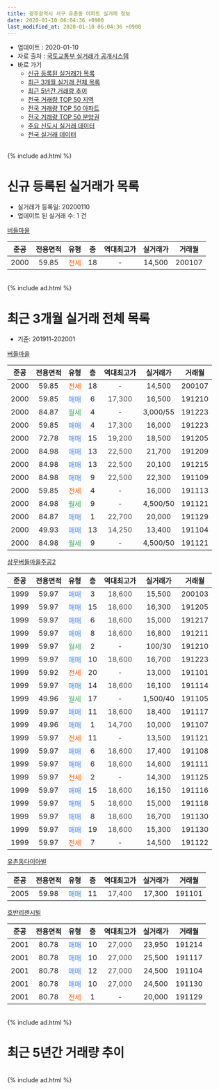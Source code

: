 ```yaml
---
title: 광주광역시 서구 유촌동 아파트 실거래 정보
date: 2020-01-10 06:04:36 +0900
last_modified_at: 2020-01-10 06:04:36 +0900
---
```


* 업데이트 : 2020-01-10
* 자료 출처 : [국토교통부 실거래가 공개시스템](http://rt.molit.go.kr)
* 바로 가기
    * [신규 등록된 실거래가 목록](#신규-등록된-실거래가-목록)
    * [최근 3개월 실거래 전체 목록](#최근-3개월-실거래-전체-목록)
    * [최근 5년간 거래량 추이](#최근-5년간-거래량-추이)
    * [전국 거래량 TOP 50 지역](https://inasie.github.io/apt-trade-info/최근-3개월-전국에서-가장-거래가-많이-발생한-지역)
    * [전국 거래량 TOP 50 아파트](https://inasie.github.io/apt-trade-info/최근-3개월-전국에서-가장-거래가-많이-발생한-아파트)
    * [전국 거래량 TOP 50 분양권](https://inasie.github.io/apt-trade-info/최근-3개월-전국에서-가장-거래가-많이-발생한-분양권)
    * [주요 신도시 실거래 데이터](https://inasie.github.io/apt-trade-info/주요-신도시)
    * [전국 실거래 데이터](https://inasie.github.io/apt-trade-info/전국)
<br>
{% include ad.html %}
<br>

# 신규 등록된 실거래가 목록
* 실거래가 등록일: 20200110
* 업데이트 된 실거래 수: 1 건


[버들마을](https://search.naver.com/search.naver?query=%EA%B4%91%EC%A3%BC%EA%B4%91%EC%97%AD%EC%8B%9C+%EC%84%9C%EA%B5%AC+%EC%9C%A0%EC%B4%8C%EB%8F%99+%EB%B2%84%EB%93%A4%EB%A7%88%EC%9D%84)

|준공|전용면적|유형|층|역대최고가|실거래가|거래월|
|:---:|:---:|:---:|:---:|:---:|:---:|:---:|
|2000|59.85|<span style="color:#ff5a00">전세</span>|18|<span style="color:#444444">-</span>|14,500|200107|


<br>
{% include ad.html %}
<br>

# 최근 3개월 실거래 전체 목록
* 기준: 201911-202001


[버들마을](https://search.naver.com/search.naver?query=%EA%B4%91%EC%A3%BC%EA%B4%91%EC%97%AD%EC%8B%9C+%EC%84%9C%EA%B5%AC+%EC%9C%A0%EC%B4%8C%EB%8F%99+%EB%B2%84%EB%93%A4%EB%A7%88%EC%9D%84)

|준공|전용면적|유형|층|역대최고가|실거래가|거래월|
|:---:|:---:|:---:|:---:|:---:|:---:|:---:|
|2000|59.85|<span style="color:#ff5a00">전세</span>|18|<span style="color:#444444">-</span>|14,500|200107|
|2000|59.85|<span style="color:#4285f3">매매</span>|6|<span style="color:#444444">17,300</span>|16,500|191210|
|2000|84.87|<span style="color:#34a853">월세</span>|4|<span style="color:#444444">-</span>|3,000/55|191223|
|2000|59.85|<span style="color:#4285f3">매매</span>|4|<span style="color:#444444">17,300</span>|16,000|191223|
|2000|72.78|<span style="color:#4285f3">매매</span>|15|<span style="color:#444444">19,200</span>|18,500|191205|
|2000|84.98|<span style="color:#4285f3">매매</span>|13|<span style="color:#444444">22,500</span>|21,700|191209|
|2000|84.98|<span style="color:#4285f3">매매</span>|13|<span style="color:#444444">22,500</span>|20,100|191215|
|2000|84.98|<span style="color:#4285f3">매매</span>|9|<span style="color:#444444">22,500</span>|22,300|191109|
|2000|59.85|<span style="color:#ff5a00">전세</span>|4|<span style="color:#444444">-</span>|16,000|191113|
|2000|84.98|<span style="color:#34a853">월세</span>|9|<span style="color:#444444">-</span>|4,500/50|191121|
|2000|84.87|<span style="color:#4285f3">매매</span>|1|<span style="color:#444444">22,700</span>|20,000|191129|
|2000|49.93|<span style="color:#4285f3">매매</span>|13|<span style="color:#444444">14,250</span>|13,400|191104|
|2000|84.98|<span style="color:#34a853">월세</span>|9|<span style="color:#444444">-</span>|4,500/50|191121|

[상무버들마을주공2](https://search.naver.com/search.naver?query=%EA%B4%91%EC%A3%BC%EA%B4%91%EC%97%AD%EC%8B%9C+%EC%84%9C%EA%B5%AC+%EC%9C%A0%EC%B4%8C%EB%8F%99+%EC%83%81%EB%AC%B4%EB%B2%84%EB%93%A4%EB%A7%88%EC%9D%84%EC%A3%BC%EA%B3%B52)

|준공|전용면적|유형|층|역대최고가|실거래가|거래월|
|:---:|:---:|:---:|:---:|:---:|:---:|:---:|
|1999|59.97|<span style="color:#4285f3">매매</span>|3|<span style="color:#444444">18,600</span>|15,500|200103|
|1999|59.97|<span style="color:#4285f3">매매</span>|15|<span style="color:#444444">18,600</span>|16,300|191205|
|1999|59.97|<span style="color:#4285f3">매매</span>|6|<span style="color:#444444">18,600</span>|15,000|191217|
|1999|59.97|<span style="color:#4285f3">매매</span>|8|<span style="color:#444444">18,600</span>|16,800|191211|
|1999|59.97|<span style="color:#34a853">월세</span>|2|<span style="color:#444444">-</span>|100/30|191210|
|1999|59.97|<span style="color:#4285f3">매매</span>|10|<span style="color:#444444">18,600</span>|16,700|191223|
|1999|59.92|<span style="color:#ff5a00">전세</span>|20|<span style="color:#444444">-</span>|13,000|191101|
|1999|59.97|<span style="color:#4285f3">매매</span>|14|<span style="color:#444444">18,600</span>|16,100|191114|
|1999|49.96|<span style="color:#34a853">월세</span>|17|<span style="color:#444444">-</span>|1,500/40|191105|
|1999|59.97|<span style="color:#4285f3">매매</span>|11|<span style="color:#444444">18,600</span>|18,400|191117|
|1999|49.96|<span style="color:#4285f3">매매</span>|1|<span style="color:#444444">14,700</span>|10,000|191107|
|1999|59.97|<span style="color:#ff5a00">전세</span>|11|<span style="color:#444444">-</span>|13,500|191121|
|1999|59.97|<span style="color:#4285f3">매매</span>|6|<span style="color:#444444">18,600</span>|17,400|191108|
|1999|59.97|<span style="color:#4285f3">매매</span>|6|<span style="color:#444444">18,600</span>|14,600|191111|
|1999|59.97|<span style="color:#ff5a00">전세</span>|2|<span style="color:#444444">-</span>|14,300|191125|
|1999|59.97|<span style="color:#4285f3">매매</span>|15|<span style="color:#444444">18,600</span>|16,150|191116|
|1999|59.97|<span style="color:#4285f3">매매</span>|5|<span style="color:#444444">18,600</span>|15,000|191118|
|1999|59.97|<span style="color:#4285f3">매매</span>|8|<span style="color:#444444">18,600</span>|16,700|191130|
|1999|59.97|<span style="color:#4285f3">매매</span>|19|<span style="color:#444444">18,600</span>|15,300|191130|
|1999|59.97|<span style="color:#ff5a00">전세</span>|7|<span style="color:#444444">-</span>|14,500|191122|

[유촌동다이아빌](https://search.naver.com/search.naver?query=%EA%B4%91%EC%A3%BC%EA%B4%91%EC%97%AD%EC%8B%9C+%EC%84%9C%EA%B5%AC+%EC%9C%A0%EC%B4%8C%EB%8F%99+%EC%9C%A0%EC%B4%8C%EB%8F%99%EB%8B%A4%EC%9D%B4%EC%95%84%EB%B9%8C)

|준공|전용면적|유형|층|역대최고가|실거래가|거래월|
|:---:|:---:|:---:|:---:|:---:|:---:|:---:|
|2005|59.98|<span style="color:#4285f3">매매</span>|11|<span style="color:#444444">17,400</span>|17,300|191101|

[호반리젠시빌](https://search.naver.com/search.naver?query=%EA%B4%91%EC%A3%BC%EA%B4%91%EC%97%AD%EC%8B%9C+%EC%84%9C%EA%B5%AC+%EC%9C%A0%EC%B4%8C%EB%8F%99+%ED%98%B8%EB%B0%98%EB%A6%AC%EC%A0%A0%EC%8B%9C%EB%B9%8C)

|준공|전용면적|유형|층|역대최고가|실거래가|거래월|
|:---:|:---:|:---:|:---:|:---:|:---:|:---:|
|2001|80.78|<span style="color:#4285f3">매매</span>|10|<span style="color:#444444">27,000</span>|23,950|191214|
|2001|80.78|<span style="color:#4285f3">매매</span>|10|<span style="color:#444444">27,000</span>|25,500|191117|
|2001|80.78|<span style="color:#4285f3">매매</span>|12|<span style="color:#444444">27,000</span>|24,500|191104|
|2001|80.78|<span style="color:#4285f3">매매</span>|10|<span style="color:#444444">27,000</span>|24,500|191130|
|2001|80.78|<span style="color:#ff5a00">전세</span>|1|<span style="color:#444444">-</span>|20,000|191129|


<br>
{% include ad.html %}
<br>

# 최근 5년간 거래량 추이


<div style="width:100%;">
    <canvas id="deal_progress" height="200"></canvas>
</div>

<script>
new Chart(document.getElementById("deal_progress"), {
    type: 'line',
    data: {
        labels: ['201501','201502','201503','201504','201505','201506','201507','201508','201509','201510','201511','201512','201601','201602','201603','201604','201605','201606','201607','201608','201609','201610','201611','201612','201701','201702','201703','201704','201705','201706','201707','201708','201709','201710','201711','201712','201801','201802','201803','201804','201805','201806','201807','201808','201809','201810','201811','201812','201901','201902','201903','201904','201905','201906','201907','201908','201909','201910','201911','201912','202001'],
        datasets: [{
            label: '매매',
            pointRadius: 1,
            data: [25, 18, 31, 25, 10, 13, 11, 19, 20, 22, 14, 15, 9, 11, 10, 15, 12, 21, 17, 16, 19, 26, 15, 13, 10, 13, 9, 12, 22, 23, 11, 13, 19, 17, 19, 14, 15, 15, 27, 19, 18, 19, 12, 24, 34, 32, 16, 19, 14, 7, 6, 5, 8, 10, 14, 3, 10, 17, 16, 10, 1],
            borderColor: "rgba(255, 201, 14, 1)",
            backgroundColor: "rgba(255, 201, 14, 0.5)",
            fill: false,
            lineTension: 0
        },{
            label: '전월세',
            pointRadius: 1,
            data: [11, 6, 9, 3, 3, 7, 4, 11, 5, 11, 12, 9, 6, 7, 11, 6, 12, 9, 7, 9, 8, 8, 7, 5, 11, 9, 8, 9, 5, 8, 8, 9, 8, 9, 6, 2, 10, 7, 6, 8, 7, 6, 6, 13, 5, 10, 7, 13, 10, 8, 8, 12, 5, 8, 3, 3, 8, 5, 9, 2, 1],
            borderColor: "rgba(0, 141, 185, 1)",
            backgroundColor: "rgba(0, 141, 185, 0.5)",
            fill: false,
            lineTension: 0
        }
        ]
    },
    options: {
        responsive: true,
        title: {
            display: false
        },
        tooltips: {
            mode: 'index',
            intersect: false
        },
        hover: {
            mode: 'nearest',
            intersect: true
        },
        scales: {
            xAxes: [{
                display: true,
                scaleLabel: {
                    display: true,
                    labelString: '년/월'
                }
            }],
            yAxes: [{
                display: true,
                ticks: {
                    suggestedMin: 0,
                },
                scaleLabel: {
                    display: true,
                    labelString: '실거래 수'
                }
            }]
        }
    }
});

</script>


<br>
{% include ad.html %}
<br>

